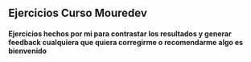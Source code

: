 ## Ejercicios Curso Mouredev
#### Ejercicios hechos por mi para contrastar los resultados y generar feedback cualquiera que quiera corregirme o recomendarme algo es bienvenido
